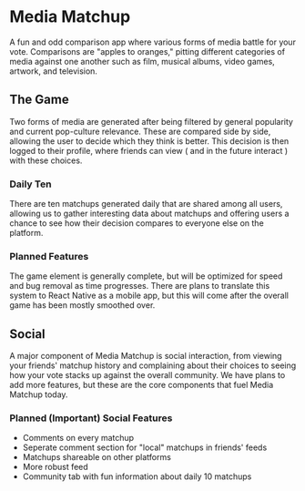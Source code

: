 # Media Matchup
A fun and odd  comparison app where various forms of media battle for your vote. Comparisons are "apples to oranges," pitting different categories of media against one another such as film, musical albums, video games, artwork, and television. 

## The Game
Two forms of media are generated after being filtered by general popularity and current pop-culture relevance. These are compared side by side, allowing the user to decide which they think is better. This decision is then logged to their profile, where friends can view ( and in the future interact ) with these choices.

### Daily Ten
There are ten matchups generated daily that are shared among all users, allowing us to gather interesting data about matchups and offering users a chance to see how their decision compares to everyone else on the platform. 

### Planned Features
The game element is generally complete, but will be optimized for speed and bug removal as time progresses. There are plans to translate this system to React Native as a mobile app, but this will come after the overall game has been mostly smoothed over.

## Social
A major component of Media Matchup is social interaction, from viewing your friends' matchup history and complaining about their choices to seeing how your vote stacks up against the overall community. We have plans to add more features, but these are the core components that fuel Media Matchup today.

### Planned (Important) Social Features
- Comments on every matchup
- Seperate comment section for "local" matchups in friends' feeds
- Matchups shareable on other platforms 
- More robust feed 
- Community tab with fun information about daily 10 matchups

